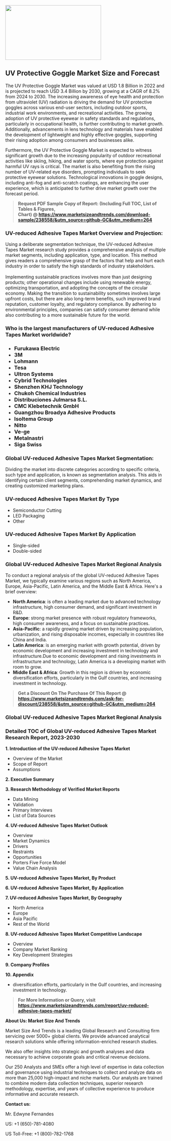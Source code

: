 <p><img class="alignnone size-medium wp-image-20088" src="https://ffe5etoiles.com/wp-content/uploads/2024/12/MST1-300x171.png" alt="" width="300" height="171" /></p><h2>UV Protective Goggle Market Size and Forecast</h2><p>The UV Protective Goggle Market was valued at USD 1.8 Billion in 2022 and is projected to reach USD 3.4 Billion by 2030, growing at a CAGR of 8.2% from 2024 to 2030. The increasing awareness of eye health and protection from ultraviolet (UV) radiation is driving the demand for UV protective goggles across various end-user sectors, including outdoor sports, industrial work environments, and recreational activities. The growing adoption of UV protective eyewear in safety standards and regulations, particularly in occupational health, is further contributing to market growth. Additionally, advancements in lens technology and materials have enabled the development of lightweight and highly effective goggles, supporting their rising adoption among consumers and businesses alike.</p><p>Furthermore, the UV Protective Goggle Market is expected to witness significant growth due to the increasing popularity of outdoor recreational activities like skiing, hiking, and water sports, where eye protection against harmful UV rays is critical. The market is also benefiting from the rising number of UV-related eye disorders, prompting individuals to seek protective eyewear solutions. Technological innovations in goggle designs, including anti-fog and anti-scratch coatings, are enhancing the user experience, which is anticipated to further drive market growth over the forecast period.</p></p><blockquote id="" class=""><strong>Request PDF Sample Copy of Report: (Including Full TOC, List of Tables &amp; Figures, Chart)&nbsp;@&nbsp;<strong><a href="https://www.marketsizeandtrends.com/download-sample/238558/&utm_source=github-GC&utm_medium=264" target="_blank">https://www.marketsizeandtrends.com/download-sample/238558/&utm_source=github-GC&utm_medium=264</a></strong></strong></blockquote><h3 id="" class="">UV-reduced Adhesive Tapes Market&nbsp;Overview and Projection:</h3><p id="" class="">Using a deliberate segmentation technique, the UV-reduced Adhesive Tapes Market research study provides a comprehensive analysis of multiple market segments, including application, type, and location. This method gives readers a comprehensive grasp of the factors that help and hurt each industry in order to satisfy the high standards of industry stakeholders. <br /> <br />Implementing sustainable practices involves more than just designing products; other operational changes include using renewable energy, optimizing transportation, and adopting the concepts of the circular economy. Making the transition to sustainability sometimes involves large upfront costs, but there are also long-term benefits, such improved brand reputation, customer loyalty, and regulatory compliance. By adhering to environmental principles, companies can satisfy consumer demand while also contributing to a more sustainable future for the world.</p><h3 id="" class="">Who is the largest manufacturers of&nbsp;UV-reduced Adhesive Tapes Market worldwide?</h3><h3 class=""><p><ul><li>Furukawa Electric </li><li> 3M </li><li> Lohmann </li><li> Tesa </li><li> Ultron Systems </li><li> Cybrid Technologies </li><li> Shenzhen KHJ Technology </li><li> Chukoh Chemical Industries </li><li> Distribuciones Julmarsa S.L. </li><li> CMC Klebetechnik GmbH </li><li> Guangzhou Broadya Adhesive Products </li><li> Isoltema Group </li><li> Nitto </li><li> Ve-ge </li><li> Metalnastri </li><li> Siga Swiss</li></ul></p></h3><h3 id="" class="">Global&nbsp;UV-reduced Adhesive Tapes Market Segmentation:</h3><p id="" class="">Dividing the market into discrete categories according to specific criteria, such type and application, is known as segmentation analysis. This aids in identifying certain client segments, comprehending market dynamics, and creating customized marketing plans.</p><h3 id="" class="">UV-reduced Adhesive Tapes Market&nbsp;By Type</h3><p><p><ul><li>Semiconductor Cutting</li><li> LED Packaging</li><li> Other</p></li></ul></p></p><h3 id="" class="">UV-reduced Adhesive Tapes Market&nbsp;By Application</h3><p class=""><p><ul><li>Single-sided</li><li> Double-sided</li></ul></p></p><h3 id="" class="">Global UV-reduced Adhesive Tapes Market Regional Analysis</h3><p id="" class="">To conduct a regional analysis of the global UV-reduced Adhesive Tapes Market, we typically examine various regions such as North America, Europe, Asia-Pacific, Latin America, and the Middle East &amp; Africa. Here's a brief overview:</p><ul><li><strong>North America</strong>: is often a leading market due to advanced technology infrastructure, high consumer demand, and significant investment in R&amp;D.</li><li><strong>Europe</strong>: strong market presence with robust regulatory frameworks, high consumer awareness, and a focus on sustainable practices.</li><li><strong>Asia-Pacific</strong>: a rapidly growing market driven by increasing population, urbanization, and rising disposable incomes, especially in countries like China and India.</li><li><strong>Latin America</strong>: is an emerging market with growth potential, driven by economic development and increasing investment in technology and infrastructure.Due to economic development and rising investments in infrastructure and technology, Latin America is a developing market with room to grow.</li><li><strong>Middle East &amp; Africa</strong>: Growth in this region is driven by economic diversification efforts, particularly in the Gulf countries, and increasing investment in technology.</li></ul><blockquote id="" class=""><strong>Get a Discount On The Purchase Of This Report @ <strong><a href="https://www.marketsizeandtrends.com/ask-for-discount/238558/&utm_source=github-GC&utm_medium=264" target="_blank">https://www.marketsizeandtrends.com/ask-for-discount/238558/&utm_source=github-GC&utm_medium=264</a></strong></strong></blockquote><h3 id="" class="">Global UV-reduced Adhesive Tapes Market Regional Analysis</h3><h3 id="" class="">Detailed TOC of Global UV-reduced Adhesive Tapes Market Research Report, 2023-2030</h3><p id="" class=""><strong>1. Introduction of the UV-reduced Adhesive Tapes Market</strong></p><ul><li>Overview of the Market</li><li>Scope of Report</li><li>Assumptions</li></ul><p id="" class=""><strong>2. Executive Summary</strong></p><p id="" class=""><strong>3. Research Methodology of Verified Market Reports</strong></p><ul><li>Data Mining</li><li>Validation</li><li>Primary Interviews</li><li>List of Data Sources</li></ul><p id="" class=""><strong>4. UV-reduced Adhesive Tapes Market Outlook</strong></p><ul><li>Overview</li><li>Market Dynamics</li><li>Drivers</li><li>Restraints</li><li>Opportunities</li><li>Porters Five Force Model</li><li>Value Chain Analysis</li></ul><p id="" class=""><strong>5. UV-reduced Adhesive Tapes Market, By Product</strong></p><p id="" class=""><strong>6. UV-reduced Adhesive Tapes Market, By Application</strong></p><p id="" class=""><strong>7. UV-reduced Adhesive Tapes Market, By Geography</strong></p><ul><li>North America</li><li>Europe</li><li>Asia Pacific</li><li>Rest of the World</li></ul><p id="" class=""><strong>8. UV-reduced Adhesive Tapes Market Competitive Landscape</strong></p><ul><li>Overview</li><li>Company Market Ranking</li><li>Key Development Strategies</li></ul><p id="" class=""><strong>9. Company Profiles</strong></p><p id="" class=""><strong>10. Appendix</strong></p><ul><li>diversification efforts, particularly in the Gulf countries, and increasing investment in technology.</li></ul><blockquote id="" class=""><strong>For More Information or Query, visit <strong><strong><a href="https://www.marketsizeandtrends.com/report/uv-reduced-adhesive-tapes-market/" target="_blank">https://www.marketsizeandtrends.com/report/uv-reduced-adhesive-tapes-market/</a></strong></strong></strong></blockquote><p id="" class=""><strong>About Us: Market Size And Trends</strong></p><p id="" class="">Market Size And Trends is a leading Global Research and Consulting firm servicing over 5000+ global clients. We provide advanced analytical research solutions while offering information-enriched research studies.</p><p id="" class="">We also offer insights into strategic and growth analyses and data necessary to achieve corporate goals and critical revenue decisions.</p><p id="" class="">Our 250 Analysts and SMEs offer a high level of expertise in data collection and governance using industrial techniques to collect and analyze data on more than 25,000 high-impact and niche markets. Our analysts are trained to combine modern data collection techniques, superior research methodology, expertise, and years of collective experience to produce informative and accurate research.</p><p id="" class=""><strong>Contact us:</strong></p><p id="" class="">Mr. Edwyne Fernandes</p><p id="" class="">US: +1 (650)-781-4080</p><p id="" class="">US Toll-Free: +1 (800)-782-1768</p>
